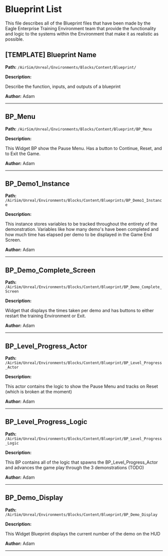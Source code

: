 # Blueprint List

This file describes all of the Blueprint files that have been made by the Eagle
Enterprise Training Environment team that provide the functionality and logic to
the systems within the Environment that make it as realistic as possible.

## [TEMPLATE] Blueprint Name

**Path:** `/AirSim/Unreal/Environments/Blocks/Content/Blueprint/`

**Description:**

Describe the function, inputs, and outputs of a blueprint

**Author:** Adam

--------------------

## BP_Menu

**Path:** `/AirSim/Unreal/Environments/Blocks/Content/Blueprint/BP_Menu`

**Description:**

This Widget BP show the Pause Menu. Has a button to Continue, Reset,
and to Exit the Game.

**Author:** Adam

--------------------

## BP_Demo1_Instance

**Path:** `/AirSim/Unreal/Environments/Blocks/Content/Blueprints/BP_Demo1_Instance`

**Description:**

This instance stores variables to be tracked throughout the entirety of the
demonstration. Variables like how many demo's have been completed and how much
time has elapsed per demo to be displayed in the Game End Screen.

**Author:** Adam

--------------------

## BP_Demo_Complete_Screen

**Path:** `/AirSim/Unreal/Environments/Blocks/Content/Blueprint/BP_Demo_Complete_Screen`

**Description:**

Widget that displays the times taken per demo and has buttons to either restart
the training Environment or Exit.

**Author:** Adam

--------------------

## BP_Level_Progress_Actor

**Path:** `/AirSim/Unreal/Environments/Blocks/Content/Blueprint/BP_Level_Progress_Actor`

**Description:**

This actor contains the logic to show the Pause Menu and tracks on Reset (which
is broken at the moment)

**Author:** Adam

--------------------

## BP_Level_Progress_Logic

**Path:** `/AirSim/Unreal/Environments/Blocks/Content/Blueprint/BP_Level_Progress_Logic`

**Description:**

This BP contains all of the logic that spawns the BP_Level_Progress_Actor and
advances the game play through the 3 demonstrations (TODO)

**Author:** Adam

--------------------

## BP_Demo_Display

**Path:** `/AirSim/Unreal/Environments/Blocks/Content/Blueprint/BP_Demo_Display`

**Description:**

This Widget Blueprint displays the current number of the demo on the HUD

**Author:** Adam

--------------------
